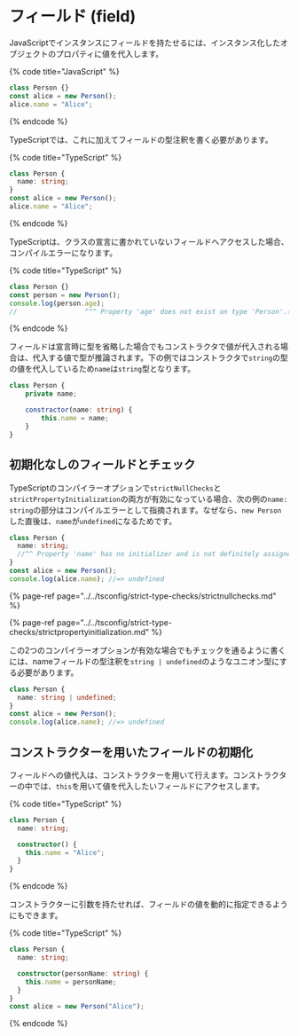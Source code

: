 # フィールド \(field\)

JavaScriptでインスタンスにフィールドを持たせるには、インスタンス化したオブジェクトのプロパティに値を代入します。

{% code title="JavaScript" %}
```javascript
class Person {}
const alice = new Person();
alice.name = "Alice";
```
{% endcode %}

TypeScriptでは、これに加えてフィールドの型注釈を書く必要があります。

{% code title="TypeScript" %}
```typescript
class Person {
  name: string;
}
const alice = new Person();
alice.name = "Alice";
```
{% endcode %}

TypeScriptは、クラスの宣言に書かれていないフィールドへアクセスした場合、コンパイルエラーになります。

{% code title="TypeScript" %}
```typescript
class Person {}
const person = new Person();
console.log(person.age);
//                 ^^^ Property 'age' does not exist on type 'Person'.(2339) 
```
{% endcode %}

フィールドは宣言時に型を省略した場合でもコンストラクタで値が代入される場合は、代入する値で型が推論されます。下の例ではコンストラクタで`string`の型の値を代入しているため`name`は`string`型となります。

```typescript
class Person {
    private name;

    constractor(name: string) {
        this.name = name;
    }
}
```

## 初期化なしのフィールドとチェック

TypeScriptのコンパイラーオプションで`strictNullChecks`と`strictPropertyInitialization`の両方が有効になっている場合、次の例の`name: string`の部分はコンパイルエラーとして指摘されます。なぜなら、`new Person`した直後は、`name`が`undefined`になるためです。

```typescript
class Person {
  name: string;
  //^^ Property 'name' has no initializer and is not definitely assigned in the constructor.(2564)
}
const alice = new Person();
console.log(alice.name); //=> undefined
```

{% page-ref page="../../tsconfig/strict-type-checks/strictnullchecks.md" %}

{% page-ref page="../../tsconfig/strict-type-checks/strictpropertyinitialization.md" %}

この2つのコンパイラーオプションが有効な場合でもチェックを通るように書くには、nameフィールドの型注釈を`string | undefined`のようなユニオン型にする必要があります。

```typescript
class Person {
  name: string | undefined;
}
const alice = new Person();
console.log(alice.name); //=> undefined
```

## コンストラクターを用いたフィールドの初期化

フィールドへの値代入は、コンストラクターを用いて行えます。コンストラクターの中では、`this`を用いて値を代入したいフィールドにアクセスします。

{% code title="TypeScript" %}
```typescript
class Person {
  name: string;

  constructor() {
    this.name = "Alice";
  }
}
```
{% endcode %}

コンストラクターに引数を持たせれば、フィールドの値を動的に指定できるようにもできます。

{% code title="TypeScript" %}
```typescript
class Person {
  name: string;

  constructor(personName: string) {
    this.name = personName;
  }
}
const alice = new Person("Alice");
```
{% endcode %}

